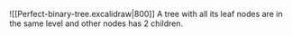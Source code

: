 ![[Perfect-binary-tree.excalidraw|800]]
A tree with all its leaf nodes are in the same level and other nodes has 2 children.